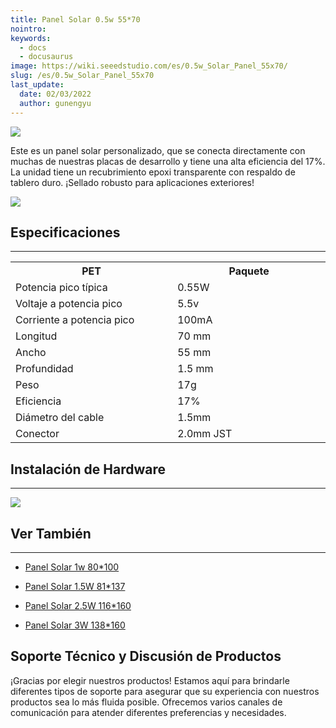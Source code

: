 ```yaml
---
title: Panel Solar 0.5w 55*70
nointro:
keywords:
  - docs
  - docusaurus
image: https://wiki.seeedstudio.com/es/0.5w_Solar_Panel_55x70/
slug: /es/0.5w_Solar_Panel_55x70
last_update:
  date: 02/03/2022
  author: gunengyu
---
```

![](https://files.seeedstudio.com/wiki/0.5w_Solar_Panel_55x70/img/solars.jpg)

Este es un panel solar personalizado, que se conecta directamente con muchas de nuestras placas de desarrollo y tiene una alta eficiencia del 17%. La unidad tiene un recubrimiento epoxi transparente con respaldo de tablero duro. ¡Sellado robusto para aplicaciones exteriores!

[![](https://files.seeedstudio.com/wiki/Seeed-WiKi/docs/images/300px-Get_One_Now_Banner-ragular.png)](https://www.seeedstudio.com/0-5W-Solar-Panel-55x70-p-632.html)

## Especificaciones

---
<table>
<tr>
<th>PET</th>
<th>Paquete</th>
</tr>
<tr>
<td width="400px"> Potencia pico típica</td>
<td width="400px"> 0.55W</td>
</tr>
<tr>
<td> Voltaje a potencia pico</td>
<td> 5.5v</td>
</tr>
<tr>
<td>Corriente a potencia pico</td>
<td>100mA</td>
</tr>
<tr>
<td>Longitud</td>
<td>70 mm</td>
</tr>
<tr>
<td>Ancho</td>
<td>55 mm</td>
</tr>
<tr>
<td>Profundidad</td>
<td>1.5 mm</td>
</tr>
<tr>
<td>Peso</td>
<td>17g</td>
</tr>
<tr>
<td>Eficiencia</td>
<td>17%</td>
</tr>
<tr>
<td>Diámetro del cable</td>
<td>1.5mm</td>
</tr>
<tr>
<td>Conector</td>
<td>2.0mm JST</td>
</tr></table>

## Instalación de Hardware

---
![](https://files.seeedstudio.com/wiki/0.5w_Solar_Panel_55x70/img/0.5wsolarpanel.JPG)

## Ver También

---

* [Panel Solar 1w 80*100](/1w_Solar_Panel_80x100 "Panel Solar 1w 80*100")

* [Panel Solar 1.5W 81*137](/1.5W_Solar_Panel_81x137   "Panel Solar 1.5W 81*137")

* [Panel Solar 2.5W 116*160](/2.5W_Solar_Panel_116x160 "Panel Solar 2.5W 116*160")

* [Panel Solar 3W 138*160](/3W_Solar_Panel_138x160 "Panel Solar 3W 138*160")

## Soporte Técnico y Discusión de Productos

¡Gracias por elegir nuestros productos! Estamos aquí para brindarle diferentes tipos de soporte para asegurar que su experiencia con nuestros productos sea lo más fluida posible. Ofrecemos varios canales de comunicación para atender diferentes preferencias y necesidades.

<div class="button_tech_support_container">
<a href="https://forum.seeedstudio.com/" class="button_forum"></a> 
<a href="https://www.seeedstudio.com/contacts" class="button_email"></a>
</div>

<div class="button_tech_support_container">
<a href="https://discord.gg/eWkprNDMU7" class="button_discord"></a> 
<a href="https://github.com/Seeed-Studio/wiki-documents/discussions/69" class="button_discussion"></a>
</div>